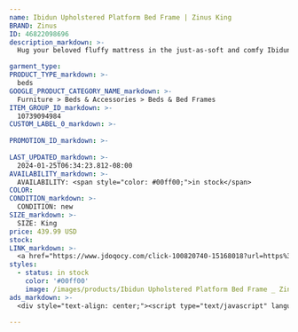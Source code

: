 ```yaml
---
name: Ibidun Upholstered Platform Bed Frame | Zinus King
BRAND: Zinus
ID: 46822098696
description_markdown: >-
  Hug your beloved fluffy mattress in the just-as-soft and comfy Ibidun Upholstered Platform Frame. The precise button tufting on its foam-padded headboard makes your space feel comfortable while still polished and put together. A fully upholstered frame is made strong with durable steel, center support legs and a wood platform designed to support any mattress without a box spring for a streamlined look and greater mattress longevity.

garment_type:
PRODUCT_TYPE_markdown: >-
  beds
GOOGLE_PRODUCT_CATEGORY_NAME_markdown: >-
  Furniture > Beds & Accessories > Beds & Bed Frames
ITEM_GROUP_ID_markdown: >-
  10739094984
CUSTOM_LABEL_0_markdown: >-
  
PROMOTION_ID_markdown: >-
  
LAST_UPDATED_markdown: >-
  2024-01-25T06:34:23.812-08:00
AVAILABILITY_markdown: >-
  AVAILABILITY: <span style="color: #00ff00;">in stock</span>
COLOR:
CONDITION_markdown: >-
  CONDITION: new
SIZE_markdown: >-
  SIZE: King
price: 439.99 USD
stock: 
LINK_markdown: >-
  <a href="https://www.jdoqocy.com/click-100820740-15168018?url=https%3A%2F%2Fwww.zinus.com%2Fproducts%2Fibidun-upholstered-platform-bed-frame%3Fvariant%3D46822098696" target="_blank" style="display: inline-block; padding: 10px 20px; font-size: 16px; text-align: center; text-decoration: none; cursor: pointer; border: 1px solid #3498db; color: #3498db; background-color: #fff; border-radius: 5px; transition: background-color 0.3s;">Go to Product</a>
styles:
  - status: in stock
    color: '#00ff00'
    image: /images/products/Ibidun Upholstered Platform Bed Frame _ Zinus King/10739094984_1_Ibidun_upholstered_platform_bed_frame.jpg
ads_markdown: >-
  <div style="text-align: center;"><script type="text/javascript" language="javascript" src="https://www.jdoqocy.com/placeholder-52269176?target=_top&mouseover=N"></script></div>

---
```

